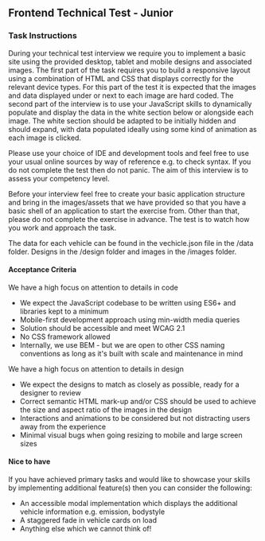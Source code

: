 ## Frontend Technical Test - Junior


### Task Instructions

During your technical test interview we require you to implement a basic site using the provided desktop, tablet and mobile designs and associated images. The first part of the task requires you to build a responsive layout using a combination of HTML and CSS that displays correctly for the relevant device types. For this part of the test it is expected that the images and data displayed under or next to each image are hard coded. The second part of the interview is to use your JavaScript skills to dynamically populate and display the data in the white section below or alongside each image. The white section should be adapted to be initially hidden and should expand, with data populated ideally using some kind of animation as each image is clicked. 

Please use your choice of IDE and development tools and feel free to use your usual online sources by way of reference e.g. to check syntax. If you do not complete the test then do not panic. The aim of this interview is to assess your competency level.

Before your interview feel free to create your basic application structure and bring in the images/assets that we have provided so that you have a basic shell of an application to start the exercise from. Other than that, please do not complete the exercise in advance. The test is to watch how you work and approach the task.

The data for each vehicle can be found in the vechicle.json file in the /data folder. Designs in the /design folder and images in the /images folder.


#### Acceptance Criteria
We have a high focus on attention to details in code

* We expect the JavaScript codebase to be written using ES6+ and libraries kept to a minimum
* Mobile-first development approach using min-width media queries
* Solution should be accessible and meet WCAG 2.1
* No CSS framework allowed
* Internally, we use BEM - but we are open to other CSS naming conventions as long as it's built with scale and maintenance in mind

We have a high focus on attention to details in design

* We expect the designs to match as closely as possible, ready for a designer to review
* Correct semantic HTML mark-up and/or CSS should be used to achieve the size and aspect ratio of the images in the design
* Interactions and animations to be considered but not distracting users away from the experience
* Minimal visual bugs when going resizing to mobile and large screen sizes

#### Nice to have
If you have achieved primary tasks and would like to showcase your skills by implementing additional feature(s) then you can consider the following:

* An accessible modal implementation which displays the additional vehicle information e.g. emission, bodystyle
* A staggered fade in vehicle cards on load
* Anything else which we cannot think of!

